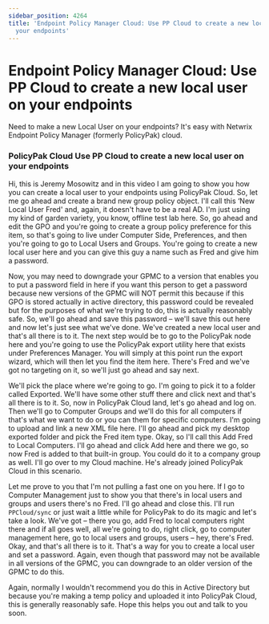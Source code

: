 ```yaml
---
sidebar_position: 4264
title: 'Endpoint Policy Manager Cloud: Use PP Cloud to create a new local user on
  your endpoints'
---
```


# Endpoint Policy Manager Cloud: Use PP Cloud to create a new local user on your endpoints

Need to make a new Local User on your endpoints? It's easy with Netwrix Endpoint Policy Manager (formerly PolicyPak) cloud.

### PolicyPak Cloud Use PP Cloud to create a new local user on your endpoints

Hi, this is Jeremy Mosowitz and in this video I am going to show you how you can create a local user to your endpoints using PolicyPak Cloud. So, let me go ahead and create a brand new group policy object. I'll call this ‘New Local User Fred' and, again, it doesn't have to be a real AD. I'm just using my kind of garden variety, you know, offline test lab here. So, go ahead and edit the GPO and you're going to create a group policy preference for this item, so that's going to live under Computer Side, Preferences, and then you're going to go to Local Users and Groups. You're going to create a new local user here and you can give this guy a name such as Fred and give him a password.

Now, you may need to downgrade your GPMC to a version that enables you to put a password field in here if you want this person to get a password because new versions of the GPMC will NOT permit this because if this GPO is stored actually in active directory, this password could be revealed but for the purposes of what we're trying to do, this is actually reasonably safe. So, we'll go ahead and save this password – we'll save this out here and now let's just see what we've done. We've created a new local user and that's all there is to it. The next step would be to go to the PolicyPak node here and you're going to use the PolicyPak export utility here that exists under Preferences Manager. You will simply at this point run the export wizard, which will then let you find the item here. There's Fred and we've got no targeting on it, so we'll just go ahead and say next.

We'll pick the place where we're going to go. I'm going to pick it to a folder called Exported. We'll have some other stuff there and click next and that's all there is to it. So, now in PolicyPak Cloud land, let's go ahead and log on. Then we'll go to Computer Groups and we'll do this for all computers if that's what we want to do or you can them for specific computers. I'm going to upload and link a new XML file here. I'll go ahead and pick my desktop exported folder and pick the Fred item type. Okay, so I'll call this Add Fred to Local Computers. I'll go ahead and click Add here and there we go, so now Fred is added to that built-in group. You could do it to a company group as well. I'll go over to my Cloud machine. He's already joined PolicyPak Cloud in this scenario.

Let me prove to you that I'm not pulling a fast one on you here. If I go to Computer Management just to show you that there's in local users and groups and users there's no Fred. I'll go ahead and close this. I'll run `PPCloud/sync` or just wait a little while for PolicyPak to do its magic and let's take a look. We've got – there you go, add Fred to local computers right there and if all goes well, all we're going to do, right click, go to computer management here, go to local users and groups, users – hey, there's Fred. Okay, and that's all there is to it. That's a way for you to create a local user and set a password. Again, even though that password may not be available in all versions of the GPMC, you can downgrade to an older version of the GPMC to do this.

Again, normally I wouldn't recommend you do this in Active Directory but because you're making a temp policy and uploaded it into PolicyPak Cloud, this is generally reasonably safe. Hope this helps you out and talk to you soon.